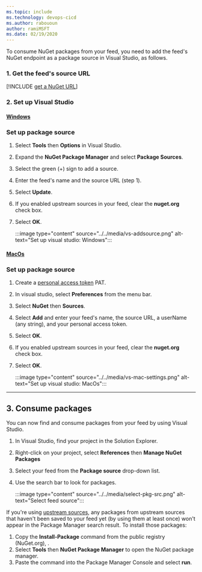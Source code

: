 ```yaml
---
ms.topic: include
ms.technology: devops-cicd
ms.author: rabououn
author: ramiMSFT
ms.date: 02/19/2020
---
```


To consume NuGet packages from your feed, you need to add the feed's NuGet endpoint as a package source in Visual Studio, as follows.

<a name="get-nuget-pkg-url"></a>

### 1. Get the feed's source URL

[!INCLUDE [get a NuGet URL](nuget-consume-endpoint.md)]

### 2. Set up Visual Studio

#### [Windows](#tab/windows/)

### Set up package source

1. Select **Tools** then **Options** in Visual Studio.
1. Expand the **NuGet Package Manager** and select **Package Sources**.
1. Select the green (+) sign to add a source.
1. Enter the feed's name and the source URL (step 1).
1. Select **Update**.
1. If you enabled upstream sources in your feed, clear the **nuget.org** check box.
1. Select **OK**.

    :::image type="content" source="../../media/vs-addsource.png" alt-text="Set up visual studio: Windows":::

<a name="mac-os"></a>

#### [MacOs](#tab/MacOs/)

### Set up package source

1. Create a [personal access token](../../../organizations/accounts/use-personal-access-tokens-to-authenticate.md) PAT.
1. In visual studio, select **Preferences** from the menu bar.
1. Select **NuGet** then **Sources**.
1. Select **Add** and enter your feed's name, the source URL, a userName (any string), and your personal access token.
1. Select **OK**.
1. If you enabled upstream sources in your feed, clear the **nuget.org** check box.
1. Select **OK**.

    :::image type="content" source="../../media/vs-mac-settings.png" alt-text="Set up visual studio: MacOs":::

<a name="consume-packages"></a>

---

## 3. Consume packages

You can now find and consume packages from your feed by using Visual Studio.

1. In Visual Studio, find your project in the Solution Explorer.
1. Right-click on your project, select **References** then **Manage NuGet Packages**
1. Select your feed from the **Package source** drop-down list.
1. Use the search bar to look for packages.

    :::image type="content" source="../../media/select-pkg-src.png" alt-text="Select feed source":::

If you're using [upstream sources](../../nuget/upstream-sources.md), any packages from upstream sources that haven't been saved to your feed yet (by using them at least once) won't appear in the Package Manager search result. To install those packages:

1. Copy the **Install-Package** command from the public registry (NuGet.org), .
1. Select **Tools** then **NuGet Package Manager** to open the NuGet package manager.
1. Paste the command into the Package Manager Console and select **run**.
